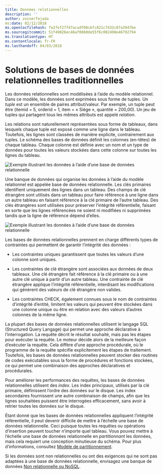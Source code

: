```yaml
---
title: Données relationnelles
description: ''
author: zoinerTejada
ms:date: 02/12/2018
ms.openlocfilehash: fa2fef27f47acadf00cbfc821c7432c07a3947be
ms.sourcegitcommit: 51f49026ec46af0860de55f6c082490e46792794
ms.translationtype: HT
ms.contentlocale: fr-FR
ms.lasthandoff: 04/03/2018
---
```

# <a name="traditional-relational-database-solutions"></a>Solutions de bases de données relationnelles traditionnelles

Les données relationnelles sont modélisées à l’aide du modèle relationnel. Dans ce modèle, les données sont exprimées sous forme de tuples. Un *tuple* est un ensemble de paires attribut/valeur. Par exemple, un tuple peut être (itemid = 5, orderid = 1, item = « Siège », quantité = 200,00). Un jeu de tuples qui partagent tous les mêmes attributs est appelé *relation*. 

Les relations sont naturellement représentées sous forme de tableaux, dans lesquels chaque tuple est exposé comme une ligne dans le tableau. Toutefois, les lignes sont classées de manière explicite, contrairement aux tuples. Le schéma des bases de données définit les colonnes (en-têtes) de chaque tableau. Chaque colonne est définie avec un nom et un type de données pour toutes les valeurs stockées dans cette colonne sur toutes les lignes du tableau.

![Exemple illustrant les données à l’aide d’une base de données relationnelle](../images/example-relational.png)

Une banque de données qui organise les données à l’aide du modèle relationnel est appelée base de données relationnelle. Les clés primaires identifient uniquement des lignes dans un tableau. Des champs de clé étrangère sont utilisés dans un tableau pour faire référence à une ligne dans un autre tableau en faisant référence à la clé primaire de l’autre tableau. Des clés étrangères sont utilisées pour préserver l’intégrité référentielle, faisant en sorte que les lignes référencées ne soient ni modifiées ni supprimées tandis que la ligne de référence dépend d’elles. 

![Exemple illustrant les données à l’aide d’une base de données relationnelle](../images/example-relational2.png)

Les bases de données relationnelles prennent en charge différents types de contraintes qui permettent de garantir l’intégrité des données :

- Les contraintes uniques garantissent que toutes les valeurs d’une colonne sont uniques. 

- Les contraintes de clé étrangère sont associées aux données de deux tableaux. Une clé étrangère fait référence à la clé primaire ou à une autre clé unique à partir d’un autre tableau. Une contrainte de clé étrangère applique l’intégrité référentielle, interdisant les modifications qui génèrent des valeurs de clé étrangère non valides.

- Les contraintes CHECK, également connues sous le nom de contraintes d’intégrité d’entité, limitent les valeurs qui peuvent être stockées dans une colonne unique ou être en relation avec des valeurs d’autres colonnes de la même ligne. 

La plupart des bases de données relationnelles utilisent le langage SQL (Structured Query Langage) qui permet une approche déclarative à l’interrogation. La requête décrit le résultat souhaité, mais pas les étapes pour exécuter la requête. Le moteur décide alors de la meilleure façon d’exécuter la requête. Cela diffère d’une approche procédurale, où le programme de la requête spécifie explicitement les étapes de traitement. Toutefois, les bases de données relationnelles peuvent stocker des routines de codes exécutables sous la forme de procédures et fonctions stockées, ce qui permet une combinaison des approches déclaratives et procédurales.

Pour améliorer les performances des requêtes, les bases de données relationnelles utilisent des *index*. Les index principaux, utilisés par la clé primaire, définissent l’ordre des données sur le disque. Les index secondaires fournissent une autre combinaison de champs, afin que les lignes souhaitées puissent être interrogées efficacement, sans avoir à retrier toutes les données sur le disque.

Étant donné que les bases de données relationnelles appliquent l’intégrité référentielle, il peut devenir difficile de mettre à l’échelle une base de données relationnelle. Ceci puisque toutes les requêtes ou opérations d’insertion peuvent toucher n’importe quel tableau. Vous pouvez mettre à l’échelle une base de données relationnelle en *partitionnant* les données, mais cela requiert une conception minutieuse du schéma. Pour plus d’informations, consultez [Modèle de partitionnement](../../patterns/sharding.md).

Si les données sont non relationnelles ou ont des exigences qui ne sont pas adaptées à une base de données relationnelle, envisagez une banque de données [Non relationnelle ou NoSQL](../big-data/non-relational-data.md).
